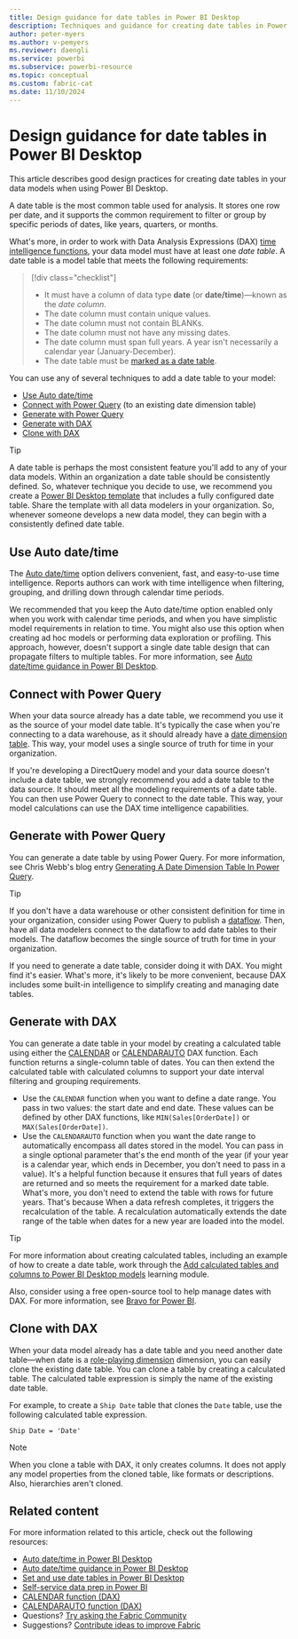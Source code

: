 ```yaml
---
title: Design guidance for date tables in Power BI Desktop
description: Techniques and guidance for creating date tables in Power BI Desktop.
author: peter-myers
ms.author: v-pemyers
ms.reviewer: daengli
ms.service: powerbi
ms.subservice: powerbi-resource
ms.topic: conceptual
ms.custom: fabric-cat
ms.date: 11/10/2024
---
```


# Design guidance for date tables in Power BI Desktop

This article describes good design practices for creating date tables in your data models when using Power BI Desktop.

A date table is the most common table used for analysis. It stores one row per date, and it supports the common requirement to filter or group by specific periods of dates, like years, quarters, or months.

What's more, in order to work with Data Analysis Expressions (DAX) [time intelligence functions](/dax/time-intelligence-functions-dax), your data model must have at least one _date table_. A date table is a model table that meets the following requirements:

> [!div class="checklist"]
> - It must have a column of data type **date** (or **date/time**)—known as the _date column_.
> - The date column must contain unique values.
> - The date column must not contain BLANKs.
> - The date column must not have any missing dates.
> - The date column must span full years. A year isn't necessarily a calendar year (January-December).
> - The date table must be [marked as a date table](../transform-model/desktop-date-tables.md#set-your-own-date-table).

You can use any of several techniques to add a date table to your model:

- [Use Auto date/time](#use-auto-datetime)
- [Connect with Power Query](#connect-with-power-query) (to an existing date dimension table)
- [Generate with Power Query](#generate-with-power-query)
- [Generate with DAX](#generate-with-dax)
- [Clone with DAX](#clone-with-dax)

> [!TIP]
> A date table is perhaps the most consistent feature you'll add to any of your data models. Within an organization a date table should be consistently defined. So, whatever technique you decide to use, we recommend you create a [Power BI Desktop template](../create-reports/desktop-templates.md) that includes a fully configured date table. Share the template with all data modelers in your organization. So, whenever someone develops a new data model, they can begin with a consistently defined date table.

## Use Auto date/time

The [Auto date/time](../transform-model/desktop-auto-date-time.md) option delivers convenient, fast, and easy-to-use time intelligence. Reports authors can work with time intelligence when filtering, grouping, and drilling down through calendar time periods.

We recommended that you keep the Auto date/time option enabled only when you work with calendar time periods, and when you have simplistic model requirements in relation to time. You might also use this option when creating ad hoc models or performing data exploration or profiling. This approach, however, doesn't support a single date table design that can propagate filters to multiple tables. For more information, see [Auto date/time guidance in Power BI Desktop](auto-date-time.md).

## Connect with Power Query

When your data source already has a date table, we recommend you use it as the source of your model date table. It's typically the case when you're connecting to a data warehouse, as it should already have a [date dimension table](/fabric/data-warehouse/dimensional-modeling-dimension-tables#date-dimension). This way, your model uses a single source of truth for time in your organization.

If you're developing a DirectQuery model and your data source doesn't include a date table, we strongly recommend you add a date table to the data source. It should meet all the modeling requirements of a date table. You can then use Power Query to connect to the date table. This way, your model calculations can use the DAX time intelligence capabilities.

## Generate with Power Query

You can generate a date table by using Power Query. For more information, see Chris Webb's blog entry [Generating A Date Dimension Table In Power Query](https://blog.crossjoin.co.uk/2013/11/19/generating-a-date-dimension-table-in-power-query/).

> [!TIP]
> If you don't have a data warehouse or other consistent definition for time in your organization, consider using Power Query to publish a [dataflow](../transform-model/dataflows/dataflows-introduction-self-service.md). Then, have all data modelers connect to the dataflow to add date tables to their models. The dataflow becomes the single source of truth for time in your organization.

If you need to generate a date table, consider doing it with DAX. You might find it's easier. What's more, it's likely to be more convenient, because DAX includes some built-in intelligence to simplify creating and managing date tables.

## Generate with DAX

You can generate a date table in your model by creating a calculated table using either the [CALENDAR](/dax/calendar-function-dax) or [CALENDARAUTO](/dax/calendarauto-function-dax) DAX function. Each function returns a single-column table of dates. You can then extend the calculated table with calculated columns to support your date interval filtering and grouping requirements.

- Use the `CALENDAR` function when you want to define a date range. You pass in two values: the start date and end date. These values can be defined by other DAX functions, like `MIN(Sales[OrderDate])` or `MAX(Sales[OrderDate])`.
- Use the `CALENDARAUTO` function when you want the date range to automatically encompass all dates stored in the model. You can pass in a single optional parameter that's the end month of the year (if your year is a calendar year, which ends in December, you don't need to pass in a value). It's a helpful function because it ensures that full years of dates are returned and so meets the requirement for a marked date table. What's more, you don't need to extend the table with rows for future years. That's because When a data refresh completes, it triggers the recalculation of the table. A recalculation automatically extends the date range of the table when dates for a new year are loaded into the model.

> [!TIP]
> For more information about creating calculated tables, including an example of how to create a date table, work through the [Add calculated tables and columns to Power BI Desktop models](/training/modules/dax-power-bi-add-calculated-tables/) learning module.
>
> Also, consider using a free open-source tool to help manage dates with DAX. For more information, see [Bravo for Power BI](https://www.sqlbi.com/tools/bravo-for-power-bi/).

## Clone with DAX

When your data model already has a date table and you need another date table—when date is a [role-playing dimension](star-schema.md#role-playing-dimensions) dimension, you can easily clone the existing date table. You can clone a table by creating a calculated table. The calculated table expression is simply the name of the existing date table.

For example, to create a `Ship Date` table that clones the `Date` table, use the following calculated table expression.

```dax
Ship Date = 'Date'
```

> [!NOTE]
> When you clone a table with DAX, it only creates columns. It does not apply any model properties from the cloned table, like formats or descriptions. Also, hierarchies aren't cloned.

## Related content

For more information related to this article, check out the following resources:

- [Auto date/time in Power BI Desktop](../transform-model/desktop-auto-date-time.md)
- [Auto date/time guidance in Power BI Desktop](auto-date-time.md)
- [Set and use date tables in Power BI Desktop](../transform-model/desktop-date-tables.md)
- [Self-service data prep in Power BI](../transform-model/dataflows/dataflows-introduction-self-service.md)
- [CALENDAR function (DAX)](/dax/calendar-function-dax)
- [CALENDARAUTO function (DAX)](/dax/calendarauto-function-dax)
- Questions? [Try asking the Fabric Community](https://community.fabric.microsoft.com/)
- Suggestions? [Contribute ideas to improve Fabric](https://ideas.fabric.microsoft.com/)
